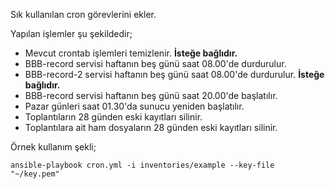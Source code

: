 Sık kullanılan cron görevlerini ekler.

Yapılan işlemler şu şekildedir;
* Mevcut crontab işlemleri temizlenir. **İsteğe bağlıdır.**
* BBB-record servisi haftanın beş günü saat 08.00'de durdurulur.
* BBB-record-2 servisi haftanın beş günü saat 08.00'de durdurulur. **İsteğe bağlıdır.**
* BBB-record servisi haftanın beş günü saat 20.00'de başlatılır.
* Pazar günleri saat 01.30'da sunucu yeniden başlatılır.
* Toplantıların 28 günden eski kayıtları silinir.
* Toplantılara ait ham dosyaların 28 günden eski kayıtları silinir.

Örnek kullanım şekli;

`ansible-playbook cron.yml -i inventories/example --key-file "~/key.pem"`